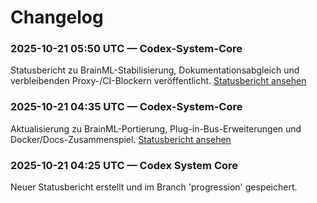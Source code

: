 # Changelog

### 2025-10-21 05:50 UTC — Codex-System-Core
Statusbericht zu BrainML-Stabilisierung, Dokumentationsabgleich und verbleibenden Proxy-/CI-Blockern veröffentlicht.
[Statusbericht ansehen](../status/Statusbericht_Codex-System-Core_2025-10-21_05-50-00.md)

### 2025-10-21 04:35 UTC — Codex-System-Core
Aktualisierung zu BrainML-Portierung, Plug-in-Bus-Erweiterungen und Docker/Docs-Zusammenspiel.
[Statusbericht ansehen](../status/Statusbericht_Codex-System-Core_2025-10-21_04-35-55.md)

### 2025-10-21 04:25 UTC — Codex System Core
Neuer Statusbericht erstellt und im Branch 'progression' gespeichert.
